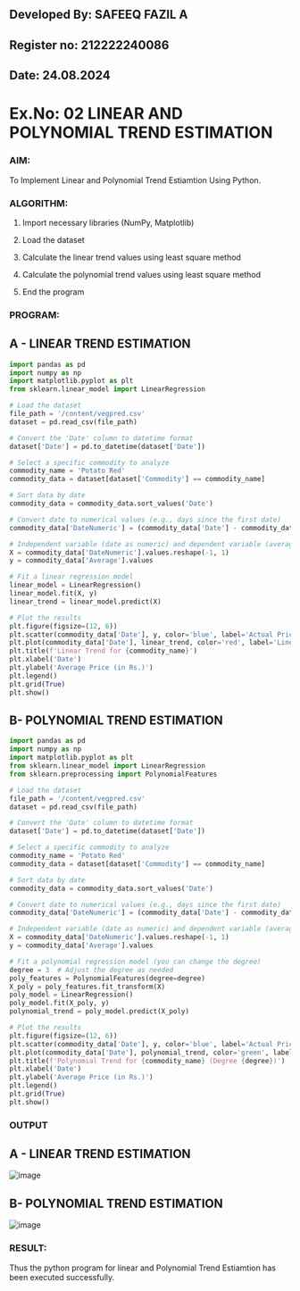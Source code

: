 ## Developed By: SAFEEQ FAZIL A
## Register no: 212222240086
## Date: 24.08.2024
# Ex.No: 02 LINEAR AND POLYNOMIAL TREND ESTIMATION

### AIM:
To Implement Linear and Polynomial Trend Estiamtion Using Python.

### ALGORITHM:
1. Import necessary libraries (NumPy, Matplotlib)
   
2. Load the dataset
 
3. Calculate the linear trend values using least square method
 
4. Calculate the polynomial trend values using least square method
 
5. End the program
   
### PROGRAM:

## A - LINEAR TREND ESTIMATION
```python
import pandas as pd
import numpy as np
import matplotlib.pyplot as plt
from sklearn.linear_model import LinearRegression

# Load the dataset
file_path = '/content/vegpred.csv' 
dataset = pd.read_csv(file_path)

# Convert the 'Date' column to datetime format
dataset['Date'] = pd.to_datetime(dataset['Date'])

# Select a specific commodity to analyze
commodity_name = 'Potato Red' 
commodity_data = dataset[dataset['Commodity'] == commodity_name]

# Sort data by date
commodity_data = commodity_data.sort_values('Date')

# Convert date to numerical values (e.g., days since the first date)
commodity_data['DateNumeric'] = (commodity_data['Date'] - commodity_data['Date'].min()).dt.days

# Independent variable (date as numeric) and dependent variable (average price)
X = commodity_data['DateNumeric'].values.reshape(-1, 1)
y = commodity_data['Average'].values

# Fit a linear regression model
linear_model = LinearRegression()
linear_model.fit(X, y)
linear_trend = linear_model.predict(X)

# Plot the results
plt.figure(figsize=(12, 6))
plt.scatter(commodity_data['Date'], y, color='blue', label='Actual Prices')
plt.plot(commodity_data['Date'], linear_trend, color='red', label='Linear Trend')
plt.title(f'Linear Trend for {commodity_name}')
plt.xlabel('Date')
plt.ylabel('Average Price (in Rs.)')
plt.legend()
plt.grid(True)
plt.show()


```
## B- POLYNOMIAL TREND ESTIMATION

```python
import pandas as pd
import numpy as np
import matplotlib.pyplot as plt
from sklearn.linear_model import LinearRegression
from sklearn.preprocessing import PolynomialFeatures

# Load the dataset
file_path = '/content/vegpred.csv'  
dataset = pd.read_csv(file_path)

# Convert the 'Date' column to datetime format
dataset['Date'] = pd.to_datetime(dataset['Date'])

# Select a specific commodity to analyze
commodity_name = 'Potato Red' 
commodity_data = dataset[dataset['Commodity'] == commodity_name]

# Sort data by date
commodity_data = commodity_data.sort_values('Date')

# Convert date to numerical values (e.g., days since the first date)
commodity_data['DateNumeric'] = (commodity_data['Date'] - commodity_data['Date'].min()).dt.days

# Independent variable (date as numeric) and dependent variable (average price)
X = commodity_data['DateNumeric'].values.reshape(-1, 1)
y = commodity_data['Average'].values

# Fit a polynomial regression model (you can change the degree)
degree = 3  # Adjust the degree as needed
poly_features = PolynomialFeatures(degree=degree)
X_poly = poly_features.fit_transform(X)
poly_model = LinearRegression()
poly_model.fit(X_poly, y)
polynomial_trend = poly_model.predict(X_poly)

# Plot the results
plt.figure(figsize=(12, 6))
plt.scatter(commodity_data['Date'], y, color='blue', label='Actual Prices')
plt.plot(commodity_data['Date'], polynomial_trend, color='green', label=f'Polynomial Trend (Degree {degree})')
plt.title(f'Polynomial Trend for {commodity_name} (Degree {degree})')
plt.xlabel('Date')
plt.ylabel('Average Price (in Rs.)')
plt.legend()
plt.grid(True)
plt.show()


```

### OUTPUT
## A - LINEAR TREND ESTIMATION
![image](https://github.com/user-attachments/assets/4d004ef3-87a7-4b27-8a77-db51d8ba5777)



## B- POLYNOMIAL TREND ESTIMATION
![image](https://github.com/user-attachments/assets/6dc492e6-5966-41d7-9ca0-31dfb0d79373)

### RESULT:
Thus the python program for linear and Polynomial Trend Estiamtion has been executed successfully.
